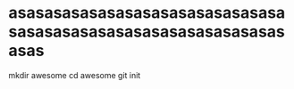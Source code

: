 # asasasasasasasasasasasasasasasasasasasasasasasasasasasasasasasasas
mkdir awesome
cd awesome
git init

